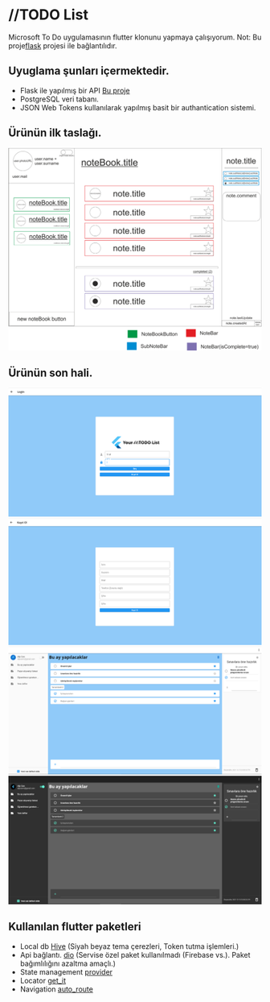 # //TODO List

Microsoft To Do uygulamasının flutter klonunu yapmaya çalışıyorum.
Not: Bu proje[flask](https://github.com/alpcanm/flask_api) projesi ile bağlantılıdır.

## Uyuglama şunları içermektedir.

- Flask ile yapılmış bir API [Bu proje](https://github.com/alpcanm/flask_api)
- PostgreSQL veri tabanı.
- JSON Web Tokens kullanılarak yapılmış basit bir authantication sistemi.

## Ürünün ilk taslağı.
![This is an image](readme_image/taslak1.png)


## Ürünün son hali.
![This is an image](readme_image/image4.png)
![This is an image](readme_image/image5.png)
![This is an image](readme_image/image2.PNG)
![This is an image](readme_image/image3.PNG)

## Kullanılan flutter paketleri
-  Local db [Hive](https://pub.dev/packages/hive) (Siyah beyaz tema çerezleri, Token tutma işlemleri.)
-  Api bağlantı. [dio](https://pub.dev/packages/dio) (Servise özel paket kullanılmadı (Firebase vs.). Paket bağımlılığını azaltma amaçlı.)
-  State management [provider ](https://pub.dev/packages/provider)
-  Locator [get_it](https://pub.dev/packages/get_it)
-  Navigation [auto_route](https://pub.dev/packages/auto_route)

